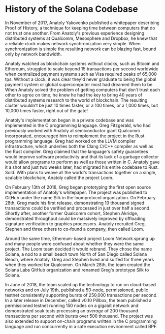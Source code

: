 # History of the Solana Codebase

In November of 2017, Anatoly Yakovenko published a whitepaper describing Proof
of History, a technique for keeping time between computers that do not trust
one another. From Anatoly's previous experience designing distributed systems
at Qualcomm, Mesosphere and Dropbox, he knew that a reliable clock makes
network synchronization very simple. When synchronization is simple the
resulting network can be blazing fast, bound only by network bandwidth.

Anatoly watched as blockchain systems without clocks, such as Bitcoin and
Ethereum, struggled to scale beyond 15 transactions per second worldwide when
centralized payment systems such as Visa required peaks of 65,000 tps. Without
a clock, it was clear they'd never graduate to being the global payment system
or global supercomputer most had dreamed them to be. When Anatoly solved the
problem of getting computers that don’t trust each other to agree on time, he
knew he had the key to bring 40 years of distributed systems research to the
world of blockchain. The resulting cluster wouldn't be just 10 times faster, or
a 100 times, or a 1,000 times, but 10,000 times faster, right out of the gate!

Anatoly's implementation began in a private codebase and was implemented in the
C programming language. Greg Fitzgerald, who had previously worked with Anatoly
at semiconductor giant Qualcomm Incorporated, encouraged him to reimplement the
project in the Rust programming language. Greg had worked on the LLVM compiler
infrastructure, which underlies both the Clang C/C++ compiler as well as the
Rust compiler. Greg claimed that the language's safety guarantees would improve
software productivity and that its lack of a garbage collector would allow
programs to perform as well as those written in C. Anatoly gave it a shot and
just two weeks later, had migrated his entire codebase to Rust. Sold. With
plans to weave all the world's transactions together on a single, scalable
blockchain, Anatoly called the project Loom.

On February 13th of 2018, Greg began prototyping the first open source
implementation of Anatoly's whitepaper. The project was published to GitHub
under the name Silk in the loomprotocol organization. On February 28th, Greg
made his first release, demonstrating 10 thousand signed transactions could be
verified and processed in just over half a second. Shortly after, another
former Qualcomm cohort, Stephen Akridge, demonstrated throughput could be
massively improved by offloading signature verification to graphics processors.
Anatoly recruited Greg, Stephen and three others to co-found a company, then
called Loom.

Around the same time, Ethereum-based project Loom Network sprung up and many
people were confused about whether they were the same project. The Loom team
decided it would rebrand. They chose the name Solana, a nod to a small beach
town North of San Diego called Solana Beach, where Anatoly, Greg and Stephen
lived and surfed for three years when they worked for Qualcomm. On March 28th,
the team created the Solana Labs GitHub organization and renamed Greg's
prototype Silk to Solana.

In June of 2018, the team scaled up the technology to run on cloud-based
networks and on July 19th, published a 50-node, permissioned, public testnet
consistently supporting bursts of 250,000 transactions per second. In a later
release in December, called v0.10 Pillbox, the team published a permissioned
testnet running 150 nodes on a gigabit network and demonstrated soak tests
processing an _average_ of 200 thousand transactions per second with bursts
over 500 thousand. The project was also extended to support on-chain programs
written in the C programming language and run concurrently in a safe execution
environment called BPF.
